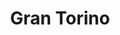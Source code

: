 ---
layout: post
title: Gran Torino
director: Clint Eastwood
year: 2008
cover: https://images.mubicdn.net/images/film/1917/cache-31136-1445890478/image-w1280.jpg
imdb_id: tt1205489
---